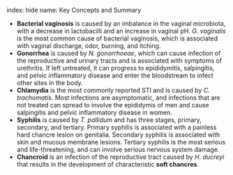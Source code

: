 index: hide
name: Key Concepts and Summary

  *  **Bacterial vaginosis** is caused by an imbalance in the vaginal microbiota, with a decrease in lactobacilli and an increase in vaginal pH.  *G. vaginalis* is the most common cause of bacterial vaginosis, which is associated with vaginal discharge, odor, burning, and itching.
  *  **Gonorrhea** is caused by  *N. gonorrhoeae*, which can cause infection of the reproductive and urinary tracts and is associated with symptoms of urethritis. If left untreated, it can progress to epididymitis, salpingitis, and pelvic inflammatory disease and enter the bloodstream to infect other sites in the body.
  *  **Chlamydia** is the most commonly reported STI and is caused by  *C. trachomatis*. Most infections are asymptomatic, and infections that are not treated can spread to involve the epididymis of men and cause salpingitis and pelvic inflammatory disease in women.
  *  **Syphilis** is caused by  *T. pallidum* and has three stages, primary, secondary, and tertiary. Primary syphilis is associated with a painless hard chancre lesion on genitalia. Secondary syphilis is associated with skin and mucous membrane lesions. Tertiary syphilis is the most serious and life-threatening, and can involve serious nervous system damage.
  *  **Chancroid** is an infection of the reproductive tract caused by  *H. ducreyi* that results in the development of characteristic  **soft chancres**.

